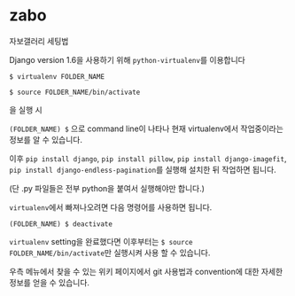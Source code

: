 zabo
====

자보갤러리 세팅법

Django version 1.6을 사용하기 위해 `python-virtualenv`를 이용합니다

`$ virtualenv FOLDER_NAME`

`$ source FOLDER_NAME/bin/activate`

을 실행 시

`(FOLDER_NAME) $`
으로 command line이 나타나 현재 virtualenv에서 작업중이라는 정보를 알 수 있습니다.

이후 `pip install django`, `pip install pillow`, `pip install django-imagefit`, `pip install django-endless-pagination`를 실행해 설치한 뒤 작업하면 됩니다.

(단 .py 파일들은 전부 python을 붙여서 실행해야만 합니다.)

`virtualenv`에서 빠져나오려면 다음 명령어를 사용하면 됩니다.

`(FOLDER_NAME) $ deactivate`

`virtualenv` setting을 완료했다면 이후부터는 `$ source FOLDER_NAME/bin/activate`만 실행시켜 사용 할 수 있습니다.


우측 메뉴에서 찾을 수 있는 위키 페이지에서 git 사용법과 convention에 대한 자세한 정보를 얻을 수 있습니다.
